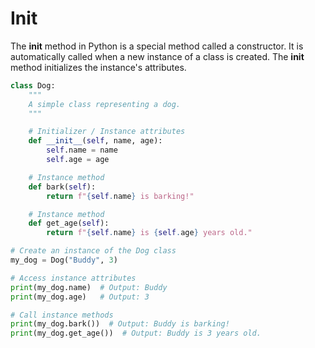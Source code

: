 # Init

The __init__ method in Python is a special method called a constructor. It is automatically called when a new instance of a class is created. The __init__ method initializes the instance's attributes.

```python
class Dog:
    """
    A simple class representing a dog.
    """

    # Initializer / Instance attributes
    def __init__(self, name, age):
        self.name = name
        self.age = age

    # Instance method
    def bark(self):
        return f"{self.name} is barking!"

    # Instance method
    def get_age(self):
        return f"{self.name} is {self.age} years old."

# Create an instance of the Dog class
my_dog = Dog("Buddy", 3)

# Access instance attributes
print(my_dog.name)  # Output: Buddy
print(my_dog.age)   # Output: 3

# Call instance methods
print(my_dog.bark())  # Output: Buddy is barking!
print(my_dog.get_age())  # Output: Buddy is 3 years old.
```